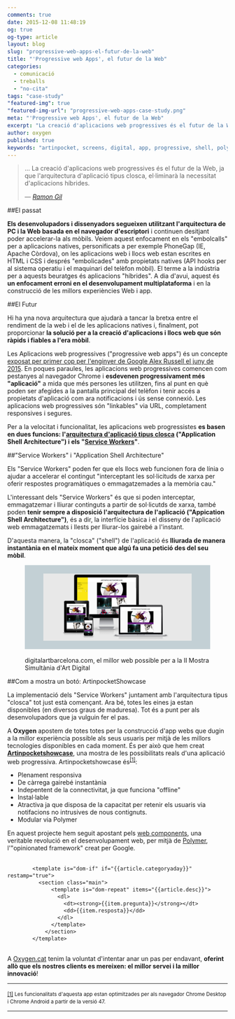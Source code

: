 ```yaml
---
comments: true
date: 2015-12-08 11:48:19
og: true
og-type: article
layout: blog
slug: "progressive-web-apps-el-futur-de-la-web"
title: "'Progressive web Apps', el futur de la Web"
categories: 
  - comunicació
  - treballs
  - "no-cita"
tags: "case-study"
"featured-img": true
"featured-img-url": "progressive-web-apps-case-study.png"
meta: "'Progressive web Apps', el futur de la Web"
excerpt: "La creació d'aplicacions web progressives és el futur de la Web, ja que l'arquitectura d'aplicació tipus closca, el·liminarà la necessitat d'aplicacions híbrides."
author: oxygen
published: true
keywords: "artinpocket, screens, digital, app, progressive, shell, polymer, api, service, worker, chrome, push, notifications"
---
```


>... La creació d'aplicacions web progressives és el futur de la Web, ja que l'arquitectura d'aplicació tipus closca, el·liminarà la necessitat d'aplicacions híbrides.<footer>&mdash; <cite><a href="{{ page.url }}" title="{{ page.title }}">Ramon Gil</a></cite></footer>

##El passat

**Els desenvolupadors i dissenyadors segueixen utilitzant l'arquitectura de PC i la Web basada en el navegador d'escriptori** i continuen desitjant poder accelerar-la als mòbils. Veiem aquest enfocament en els "embolcalls" per a aplicacions natives, personificats a per exemple PhoneGap (IE, Apache Còrdova), on les aplicacions web i llocs web estan escrites en HTML i CSS i després "embolicades" amb propietats natives (API hooks per al sistema operatiu i el maquinari del telèfon mòbil). El terme a la indústria per a aquests beuratges és aplicacions "híbrides". A dia d'avui, aquest és **un enfocament erroni en el desenvolupament multiplataforma** i en la construcció de les millors experiències Web i app.

##El Futur

Hi ha yna nova arquitectura que ajudarà a tancar la bretxa entre el rendiment de la web i el de les aplicacions natives i, finalment, pot proporcionar **la solució per a la creació d'aplicacions i llocs web que són ràpids i fiables a l'era mòbil**.

Les Aplicacions web progressives ("progressive web apps") és un concepte [exposat per primer cop per l'enginyer de Google Alex Russell el juny de 2015](https://infrequently.org/2015/06/progressive-apps-escaping-tabs-without-losing-our-soul/ "Progressive Web Apps: Escaping Tabs Without Losing Our Soul &#8211; Infrequently Noted"). En poques paraules, les aplicacions web progressives comencen com pestanyes al navegador Chrome i **esdevenen progressivament més "aplicació"** a mida que més persones les utilitzen, fins al punt en què poden ser afegides a la pantalla principal del telèfon i tenir accés a propietats d'aplicació com ara notificacions i ús sense connexió. Les aplicacions web progressives són "linkables" via URL, completament responsives i segures.

Per a la velocitat i funcionalitat, les aplicacions web progressistes **es basen en dues funcions: l'[arquitectura d'aplicació tipus closca](https://developers.google.com/web/updates/2015/11/app-shell "Instant Loading Web Apps with An Application Shell Architecture | Web Updates - Google Developers") ("Application Shell Architecture") i els "[Service Workers](http://blog.chromium.org/2014/12/chrome-40-beta-powerful-offline-and.html "Chromium Blog: Chrome 40 Beta: Powerful Offline and Lightspeed Loading with Service Workers")"**.

##"Service Workers" i "Application Shell Architecture"

Els "Service Workers" poden fer que els llocs web funcionen fora de línia o ajudar a accelerar el contingut "interceptant les sol·licituds de xarxa per oferir respostes programàtiques o emmagatzemades a la memòria cau."

L'interessant dels "Service Workers" és que si poden interceptar, emmagatzemar i lliurar continguts a partir de sol·licutds de xarxa, també poden **tenir sempre a disposició l'arquitectura de l'aplicació ("Appication Shell Architecture")**, és a dir, la interfície bàsica i el disseny de l'aplicació web emmagatzemats i llests per lliurar-los gairebé a l'instant.

D'aquesta manera, la "closca" ("shell") de l'aplicació és **lliurada de manera instantània en el mateix moment que algú fa una petició des del seu mòbil**.


<figure class="hidden-xs hidden-sm ox_animate_when_almost_visible ox_right-to-left"><img src="/assets/img/progressive-web-apps-full-width-snapshot.png" /><figcaption><p>digitalartbarcelona.com, el millor web possible per a la II Mostra Simultània d'Art Digital</p></figcaption></figure>

##Com a mostra un botó: ArtinpocketShowcase

La implementació dels "Service Workers" juntament amb l'arquitectura tipus "closca" tot just està començant. Ara bé, totes les eines ja estan disponibles (en diversos graus de maduresa). Tot és a punt per als desenvolupadors que ja vulguin fer el pas.

A **Oxygen** apostem de totes totes per la construcció d'app webs que dugin a la millor experiència possible als seus usuaris per mitjà de les millors tecnologies disponibles en cada moment. És per això que hem creat **[Artinpocketshowcase](https://artinpocketshowcase.appspot.com/)**, una mostra de les possibilitats reals d'una aplicació web progressiva. Artinpocketshowcase és<sup><a href="#fn1" id="r1">[1]</a></sup>:

- Plenament responsiva
- De càrrega gairebé instantània
- Indepentent de la connectivitat, ja que funciona "offline"
- Instal·lable
- Atractiva ja que disposa de la capacitat per retenir els usuaris via notifacions no intrusives de nous contignuts.
- Modular via Polymer

En aquest projecte hem seguit apostant pels [web components](http://webcomponents.org/ "WebComponents.org"), una veritable revolució en el desenvolupament web, per mitjà de [Polymer](http://www.polymer-project.org/ "Welcome - Polymer"), l'"opinionated framework" creat per Google.

<pre>
  <code>
        &#60;template is="dom-if" if="&#123;&#123;article.categoryaday&#125;&#125;" restamp="true"&#62;
          &#60;section class="main"&#62;
              &#60;template is="dom-repeat" items="&#123;&#123;article.desc&#125;&#125;"&#62;
                &#60;dl&#62;
                  &#60;dt&#62;&#60;strong&#62;&#123;&#123;item.pregunta&#125;&#125;&#60;/strong&#62;&#60;/dt&#62;
                  &#60;dd&#62;&#123;&#123;item.resposta&#125;&#125;&#60;/dd&#62;
                &#60;/dl&#62;
              &#60;/template&#62;
            &#60;/section&#62;
        &#60;/template&#62;
  </code>
</pre>

A [Oxygen.cat](http://www.oxygen.cat/) tenim la voluntat d'intentar anar un pas per endavant, **oferint allò que els nostres clients es mereixen: el millor servei i la millor innovació**!

---

<section>
 <p id="fn1"><small><a href="#r1">[1]</a> Les funcionalitats d'aquesta app estan optimitzades per als navegador Chrome Desktop i Chrome Android a partir de la versió 47.</small></p>
</section>

---
